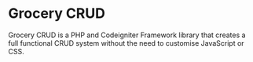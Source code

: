 Grocery CRUD
=============
Grocery CRUD is a PHP and Codeigniter Framework library that creates a full functional CRUD system without the need to customise JavaScript or CSS.
